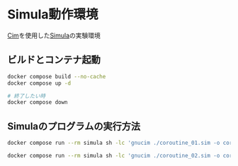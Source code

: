 # Simula動作環境

[Cim](https://www.gnu.org/software/cim/)を使用した[Simula](https://en.wikipedia.org/wiki/Simula)の実験環境

## ビルドとコンテナ起動

```bash
docker compose build --no-cache
docker compose up -d

# 終了したい時
docker compose down
```

## Simulaのプログラムの実行方法

```bash
docker compose run --rm simula sh -lc 'gnucim ./coroutine_01.sim -o coroutine_01 && ./coroutine_01'

docker compose run --rm simula sh -lc 'gnucim ./coroutine_02.sim -o coroutine_02 && ./coroutine_02'
```
